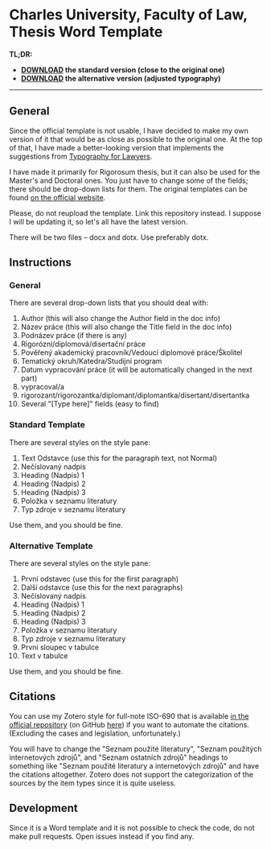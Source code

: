 # Charles University, Faculty of Law, Thesis Word Template
**TL;DR:**
- **[DOWNLOAD](https://github.com/OTristanF/PF-UK-Thesis-Word-Template/blob/master/standard/template-cuni-law-standard.dotx?raw=true) the standard version (close to the original one)**
- **[DOWNLOAD](https://github.com/OTristanF/PF-UK-Thesis-Word-Template/blob/master/alternative/template-cuni-law-alternative.dotx?raw=true) the alternative version (adjusted typography)**
___

## General

Since the official template is not usable, I have decided to make my own version of it that would be as close as possible to the original one. At the top of that, I have made a better-looking version that implements the suggestions from [Typography for Lawyers](https://typographyforlawyers.com).

I have made it primarily for Rigorosum thesis, but it can also be used for the Master's and Doctoral ones. You just have to change some of the fields; there should be drop-down lists for them. The original templates can be found [on the official website](https://knihovna.prf.cuni.cz/kvalifikacni-prace/sablony-vs-praci).

Please, do not reupload the template. Link this repository instead. I suppose I will be updating it, so let's all have the latest version.

There will be two files – docx and dotx. Use preferably dotx.

## Instructions

### General

There are several drop-down lists that you should deal with:
1. Author (this will also change the Author field in the doc info)
2. Název práce (this will also change the Title field in the doc info)
3. Podnázev práce (if there is any)
4. Rigorózní/diplomová/disertační práce
5. Pověřený akademický pracovník/Vedoucí diplomové práce/Školitel
6. Tematický okruh/Katedra/Studijní program
7. Datum vypracování práce (it will be automatically changed in the next part)
8. vypracoval/a
9. rigorozant/rigorozantka/diplomant/diplomantka/disertant/disertantka
10. Several "[Type here]" fields (easy to find)

### Standard Template

There are several styles on the style pane:
1. Text Odstavce (use this for the paragraph text, not Normal)
2. Nečíslovaný nadpis
3. Heading (Nadpis) 1
4. Heading (Nadpis) 2
5. Heading (Nadpis) 3
6. Položka v seznamu literatury
7. Typ zdroje v seznamu literatury

Use them, and you should be fine. 

### Alternative Template

There are several styles on the style pane:
1. První odstavec (use this for the first paragraph)
2. Další odstavce (use this for the next paragraphs)
3. Nečíslovaný nadpis
4. Heading (Nadpis) 1
5. Heading (Nadpis) 2
6. Heading (Nadpis) 3
7. Položka v seznamu literatury
8. Typ zdroje v seznamu literatury
9. První sloupec v tabulce
10. Text v tabulce

Use them, and you should be fine.

## Citations

You can use my Zotero style for full-note ISO-690 that is available [in the official repository](https://www.zotero.org/styles?q=id%3Aiso690-full-note-cs) (on GitHub [here](https://github.com/citation-style-language/styles/blob/master/iso690-full-note-cs.csl)) if you want to automate the citations. (Excluding the cases and legislation, unfortunately.) 

You will have to change the "Seznam použité literatury", "Seznam použitých internetových zdrojů", and "Seznam ostatních zdrojů" headings to something like "Seznam použité literatury a internetových zdrojů" and have the citations altogether. Zotero does not support the categorization of the sources by the item types since it is quite useless.

## Development

Since it is a Word template and it is not possible to check the code, do not make pull requests. Open issues instead if you find any.
